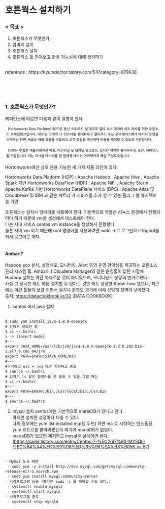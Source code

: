 # 호튼웍스 설치하기

### < 목표 >
1. 호튼웍스가 무엇인가
2. 암바리 설치
3. 호튼웍스 설치
5. 호튼웍스 툴 만져보고 활용 가능성에 대해 생각하기

<br/>
reference : https://kyumdoctor.tistory.com/54?category=878638
<br/><br/><br/><br/><br/>

### 1. 호튼웍스가 무엇인가?

레퍼런스에 따르면 다음과 같이 설명이 있다.  

<img src="https://github.com/kimhagyeong/Tech_Diary/blob/main/static/%E1%84%92%E1%85%A9%E1%84%90%E1%85%B3%E1%86%AB%E1%84%8B%E1%85%AF%E1%86%A8%E1%84%89%E1%85%B3%20%E1%84%89%E1%85%A5%E1%86%AF%E1%84%86%E1%85%A7%E1%86%BC.png"
     width="700"/>


Hortonworks에선 상호 운용 가능한 세 가지 제품 라인이 있다.

Hortonworks Data Platform (HDP) : Apache Hadoop , Apache Hive , Apache Spark 기반
Hortonworks DataFlow (HDF) : Apache NiFi , Apache Storm , Apache Kafka 기반
Hortonworks DataPlane 서비스 (DPS) : Apache Atlas 및 Cloudbreak 및 IBM 과 같은 파트너 가 서비스를 추가 할 수 있는 플러그 형 아키텍처를 기반.

호튼웍스는 설치시 암바리를 사용해야 한다. 
기본적으로 하둡은 리눅스 환경에서 진행되어야 하기 때문에 vm을 생성해서 테스트해야 한다.  
나는 사내 서비스 centos vm instance를 생성해서 진행했다.  
물론 사내 vm 이기 때문에 root 명령어를 사용하려면 sudo -i 로 로그인하고 logout을 쳐서 로그아웃 하자.
<br/><br/>
#### Ambari?
Hadoop eco 설치, 설정배포, 모니터링, Alert 등의 운영 편의성을 제공하는 오픈소스 관리 시스템 툴. 
Ambari나 Cloudera Manager와 같은 운영툴이 없던 시절에 Hadoop 설치는 여간 까다로운 것이 아니었으며, 모니터링도 상당히 번거로웠다.  
사실 그 당시만 해도 하둡 설치할 수 있다는 것만 해도 상당한 Know-how 였으나, 최근에는 이런 툴들이 보급 되면서 설치나 운영도 과거에 비해 상당히 장벽이 낮아졌다.  
출처: https://datacookbook.kr/32 [DATA COOKBOOK]
  
1. centos 에서 java 설치
<pre><code>
$ sudo yum install java-1.8.0-openjdk
# 안해도 잘되긴 함
$ vi ~/.bashrc
i -> [insert mode]
#---
export JAVA_HOME=/usr/lib/jvm/java-1.8.0-openjdk-1.8.0.292.b10-1.el7_9.x86_64/jre
export PATH=$PATH:$JAVA_HOME/bin
#---
#추가하고 esc + :wq 하면 저장하고 종료
$ source ~/.bashrc
# 갑자기 ls 같은 명령어를 못 찾을 수 있음.그럴 때는
$ vi ~/.bashrc
#---
export PATH=$PATH:/bin:/usr/local/bin:/usr/bin
#---
$ source ~/.bashrc
</code></pre>
  
  
2. mysql 설치
centos에는 기본적으로 mariaDB가 있다고 한다.  
하지만 설치한 설정마다 다를 수 있다.  
나의 경우에는 yum list installed ma(탭 두번) 하면 ma 로 시작하는 인스톨된 yum 리트르를 받아와봤는데 여기에 mariaDB가 없었다.  
mariaDB가 있으면 제거하고 mysql을 설치하면 된다.  (https://sailer.tistory.com/entry/Centos-7-%EC%97%90-MYSQL-%EC%84%A4%EC%B9%98%ED%95%98%EA%B8%B056-or-57)

<pre>
<code>
- MySql 5.6 버전
 - sudo yum -y install http://dev.mysql.com/get/mysql-community-release-el7-5.noarch.rpm 
 - sudo yum install mysql-community-server 
- 시작프로그램 등록 (하기전 sudo -i 를 해야할 수도 있다.)
 - systemctl enable mysqld
 - systemctl start mysqld
- 시작프로그램 종료
 - systemctl stop mysqld
 

